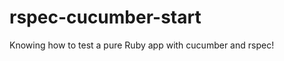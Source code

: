 rspec-cucumber-start
====================

Knowing how to test a pure Ruby app with cucumber and rspec!
